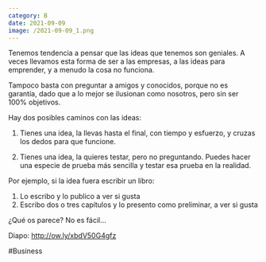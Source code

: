 ```yaml
--- 
category: B 
date: 2021-09-09 
image: /2021-09-09_1.png 
--- 
```


Tenemos tendencia a pensar que las ideas que tenemos son geniales.  A veces llevamos esta forma de ser a las empresas, a las ideas para emprender, y a menudo la cosa no funciona.

Tampoco basta con preguntar a amigos y conocidos, porque no es garantía, dado que a lo mejor se ilusionan como nosotros, pero sin ser 100% objetivos. 

Hay dos posibles caminos con las ideas:

1) Tienes una idea, la llevas hasta el final, con tiempo y esfuerzo, y cruzas los dedos para que funcione.

2) Tienes una idea, la quieres testar, pero no preguntando. Puedes hacer una especie de prueba más sencilla y testar esa prueba en la realidad. 

Por ejemplo, si la idea fuera escribir un libro:

1) Lo escribo y lo publico a ver si gusta
2) Escribo dos o tres capítulos y lo presento como preliminar, a ver si gusta

¿Qué os parece? No es fácil...

Diapo: http://ow.ly/xbdV50G4gfz

 

#Business